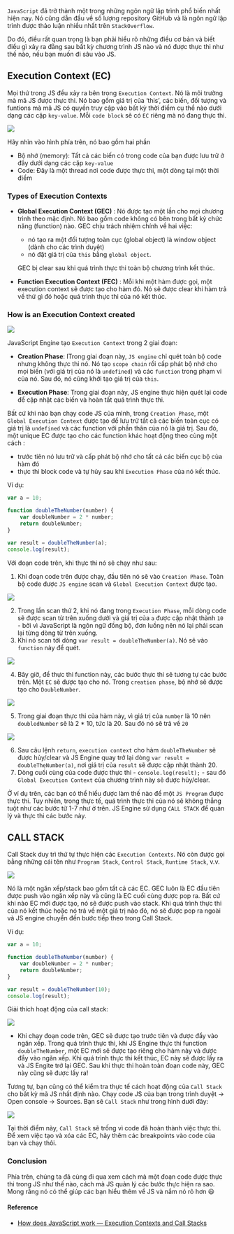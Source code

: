 `JavaScript` đã trở thành một trong những ngôn ngữ lập trình phổ biến nhất hiện nay. Nó cũng dẫn đầu về số lượng repository GitHub và là ngôn ngữ lập trình được thảo luận nhiều nhất trên `StackOverflow`.

Do đó, điều rất quan trọng là bạn phải hiểu rõ những điều cơ bản và biết điều gì xảy ra đằng sau bất kỳ chương trình JS nào và nó được thực thi như thế nào, nếu bạn muốn đi sâu vào JS.

## Execution Context (EC)

Mọi thứ trong JS đều xảy ra bên trong `Execution Context`. Nó là môi trường mà mã JS được thực thi. Nó bao gồm giá trị của ‘this’, các biến, đối tượng và funtions mà mã JS có quyền truy cập vào bất kỳ thời điểm cụ thể nào dưới dạng các cặp `key-value`. Mỗi `code block` sẽ có `EC` riêng mà nó đang thực thi.

![](https://images.viblo.asia/2c66423f-b9af-4eb0-a7b0-7e348a10e267.png)

Hãy nhìn vào hình phía trên, nó bao gồm hai phần 
- Bộ nhớ (memory): Tất cả các biến có trong code của bạn được lưu trữ ở đây dưới dạng các cặp `key-value`
- Code: Đây là một thread nơi code được thực thi, một dòng tại một thời điểm

### Types of Execution Contexts

- **Global Execution Context (GEC)** : Nó được tạo một lần cho mọi chương trình theo mặc định. Nó bao gồm code không có bên trong bất kỳ chức năng (function) nào. GEC chịu trách nhiệm chính về hai việc: 
    - nó tạo ra một đối tượng toàn cục (global object) là window object (dành cho các trình duyệt)
    - nó đặt giá trị của `this` bằng `global object`. 
    
    GEC bị clear sau khi quá trình thực thi toàn bộ chương trình kết thúc.

- **Function Execution Context (FEC)** : Mỗi khi một hàm được gọi, một execution context sẽ được tạo cho hàm đó. Nó sẽ được clear khi hàm trả về thứ gì đó hoặc quá trình thực thi của nó kết thúc.

### How is an Execution Context created

![](https://images.viblo.asia/25cef4bc-06c3-449a-a1ad-431a7c5ade58.png)

JavaScript Engine tạo `Execution Context` trong 2 giai đoạn:
- **Creation Phase**: ITrong giai đoạn này, `JS engine` chỉ quét toàn bộ code nhưng không thực thi nó. Nó tạo `scope chain` rồi cấp phát bộ nhớ cho mọi biến (với giá trị của nó là `undefined`) và các `function` trong phạm vi của nó. Sau đó, nó cũng khởi tạo giá trị của `this`.

- **Execution Phase**: Trong giai đoạn này, JS engine thực hiện quét lại code để cập nhật các biến và hoàn tất quá trình thực thi.

Bất cứ khi nào bạn chạy code JS của mình, trong `Creation Phase`, một `Global Execution Context` được tạo để lưu trữ tất cả các biến toàn cục có giá trị là `undefined` và các function với phần thân của nó là giá trị. Sau đó, một unique EC được tạo cho các function khác hoạt động theo cùng một cách :
- trước tiên nó lưu trữ và cấp phát bộ nhớ cho tất cả các biến cục bộ của hàm đó
- thực thi block code và tự hủy sau khi `Execution Phase` của nó kết thúc.

Ví dụ:

```js
var a = 10;

function doubleTheNumber(number) {
    var doubleNumber = 2 * number;
    return doubleNumber;
}

var result = doubleTheNumber(a);
console.log(result);
```

Với đoạn code trên, khi thực thi nó sẽ chạy như sau:
1. Khi đoạn code trên được chạy, đầu tiên nó sẽ vào `Creation Phase`. Toàn bộ code được `JS engine` scan và `Global Execution Context` được tạo.

![](https://images.viblo.asia/cdd44282-2ff1-49ca-b663-35761a972f55.png)

2. Trong lần scan thứ 2, khi nó đang trong `Execution Phase`, mỗi dòng code sẽ được scan từ trên xuống dưới và giá trị của `a` được cập nhật thành `10` - bởi vì JavaScript là ngôn ngữ đồng bộ, đơn luồng nên nó lại phải scan lại từng dòng từ trên xuống.
3. Khi nó scan tới dòng `var result = doubleTheNumber(a)`. Nó sẽ vào `function` này để quét.

![](https://images.viblo.asia/99c05d5e-cf89-41f2-b1eb-aa9f0be0fb65.png)

4. Bây giờ, để thực thi function này, các bước thực thi sẽ tương tự các bước trên. Một `EC` sẽ được tạo cho nó. Trong `creation phase`, bộ nhớ sẽ được tạo cho `DoubleNumber`.

![](https://images.viblo.asia/829e6fbb-a033-4c9f-9b65-78defb3cb6e6.png)

5. Trong giai đoạn thực thi của hàm này, vì giá trị của `number` là 10 nên `doubledNumber` sẽ là 2 * 10, tức là 20. Sau đó nó sẽ trả về `20`

![](https://images.viblo.asia/1e820bff-bf60-44b3-9c8c-1086a95cb4b0.png)

6. Sau câu lệnh `return`, `execution context` cho hàm `doubleTheNumber` sẽ được hủy/clear và JS Engine quay trở lại dòng `var result = doubleTheNumber(a)`, nơi giá trị của `result` sẽ được cập nhật thành 20. 
7. Dòng cuối cùng của code được thực thi - `console.log(result);` - sau đó `Global Execution Context` của chương trình này sẽ được hủy/clear.

Ở ví dụ trên, các bạn có thể hiểu được làm thế nào để một `JS Program` được thực thi. Tuy nhiên, trong thực tế, quá trình thực thi của nó sẽ không thẳng tuột như các bước từ 1-7 như ở trên. JS Engine sử dụng `CALL STACK` để quản lý và thực thi các bước này.

## CALL STACK

Call Stack duy trì thứ tự thực hiện các `Execution Contexts`. Nó còn được gọi bằng những cái tên như `Program Stack`, `Control Stack`, `Runtime Stack`, v.v.

![](https://images.viblo.asia/ecf5ca20-afc5-4bd4-961a-bcb710f76fe7.png)

Nó là một ngăn xếp/stack bao gồm tất cả các EC. GEC luôn là EC đầu tiên được push vào ngăn xếp này và cũng là EC cuối cùng được pop ra. Bất cứ khi nào EC mới được tạo, nó sẽ được push vào stack. Khi quá trình thực thi của nó kết thúc hoặc nó trả về một giá trị nào đó, nó sẽ được pop ra ngoài và JS engine chuyển đến bước tiếp theo trong Call Stack.

Ví dụ:

```js
var a = 10;

function doubleTheNumber(number) {
    var doubleNumber = 2 * number;
    return doubleNumber;
}

var result = doubleTheNumber(10);
console.log(result);
```

Giải thích hoạt động của call stack:

![](https://images.viblo.asia/b4e56a9e-c67d-4e4c-abd1-710d3db1dad6.png)

- Khi chạy đoạn code trên, GEC sẽ được tạo trước tiên và được đẩy vào ngăn xếp. Trong quá trình thực thi, khi JS Engine thực thi function `doubleTheNumber`, một EC mới sẽ được tạo riêng cho hàm này và được đẩy vào ngăn xếp. Khi quá trình thực thi kết thúc, EC này sẽ được lấy ra và JS Engite trở lại GEC. Sau khi thực thi hoàn toàn đoạn code này, GEC này cũng sẽ được lấy ra!

Tương tự, bạn cũng có thể kiểm tra thực tế cách hoạt động của `Call Stack` cho bất kỳ mã JS nhất định nào.
Chạy code JS của bạn trong trình duyệt -> Open console -> Sources. Bạn sẽ `Call Stack` như trong hình dưới đây:

![](https://images.viblo.asia/7424cf1b-af68-4c93-b8a6-e6888059c393.png)

Tại thời điểm này, `Call Stack` sẽ trống vì code đã hoàn thành việc thực thi. Để xem việc tạo và xóa các EC, hãy thêm các breakpoints vào code của bạn và chạy thôi.


### Conclusion

Phía trên, chúng ta đã cùng đi qua xem cách mà một đoạn code được thực thi trong JS như thế nào, cách mà JS quản lý các bước thực hiện ra sao. Mong rằng nó có thể giúp các bạn hiểu thêm về JS và nắm nó rõ hơn :smiley: 

#### Reference
- [How does JavaScript work — Execution Contexts and Call Stacks](https://rupaljain-1699.medium.com/how-does-javascript-work-execution-contexts-and-call-stacks-63121e769a2)